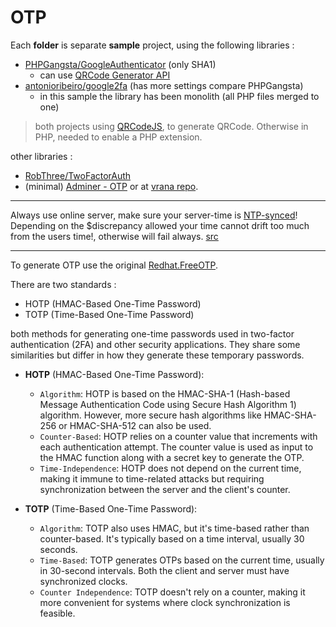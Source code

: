 # OTP

Each **folder** is separate **sample** project, using the following libraries :   

* [PHPGangsta/GoogleAuthenticator](https://github.com/PHPGangsta/GoogleAuthenticator) (only SHA1)
  * can use [QRCode Generator API](https://goqr.me/api/)
* [antonioribeiro/google2fa](https://github.com/antonioribeiro/google2fa) (has more settings compare PHPGangsta)
  * in this sample the library has been monolith (all PHP files merged to one)

> both projects using [QRCodeJS](https://davidshimjs.github.io/qrcodejs/), to generate QRCode. Otherwise in PHP, needed to enable a PHP extension.  

other libraries :  
* [RobThree/TwoFactorAuth](https://github.com/RobThree/TwoFactorAuth)
* (minimal) [Adminer - OTP](https://www.adminer.org/sk/plugins/otp/) or at [vrana repo](https://github.com/vrana/adminer/blob/master/plugins/login-otp.php).  

---

Always use online server, make sure your server-time is [NTP-synced](https://en.wikipedia.org/wiki/Network_Time_Protocol)! Depending on the $discrepancy allowed your time cannot drift too much from the users time!, otherwise will fail always. [src](https://github.com/RobThree/TwoFactorAuth/blob/master/demo/demo.php)  

---

To  generate OTP use the original [Redhat.FreeOTP](https://freeotp.github.io/).  

There are two standards :  
* HOTP (HMAC-Based One-Time Password) 
* TOTP (Time-Based One-Time Password) 

both methods for generating one-time passwords used in two-factor authentication (2FA) and other security applications. They share some similarities but differ in how they generate these temporary passwords.  

* **HOTP** (HMAC-Based One-Time Password):
  * `Algorithm`: HOTP is based on the HMAC-SHA-1 (Hash-based Message Authentication Code using Secure Hash Algorithm 1) algorithm. However, more secure hash algorithms like HMAC-SHA-256 or HMAC-SHA-512 can also be used.
  * `Counter-Based`: HOTP relies on a counter value that increments with each authentication attempt. The counter value is used as input to the HMAC function along with a secret key to generate the OTP.
  * `Time-Independence`: HOTP does not depend on the current time, making it immune to time-related attacks but requiring synchronization between the server and the client's counter.  

* **TOTP** (Time-Based One-Time Password):
  * `Algorithm`: TOTP also uses HMAC, but it's time-based rather than counter-based. It's typically based on a time interval, usually 30 seconds.
  * `Time-Based`: TOTP generates OTPs based on the current time, usually in 30-second intervals. Both the client and server must have synchronized clocks.
  * `Counter Independence`: TOTP doesn't rely on a counter, making it more convenient for systems where clock synchronization is feasible.

